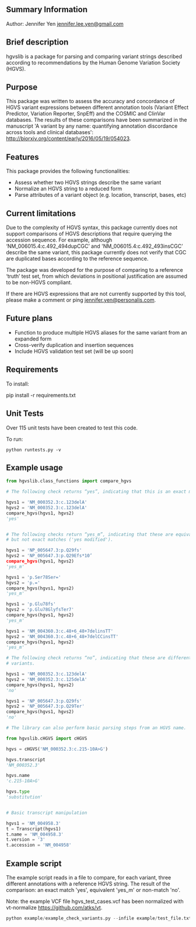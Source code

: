 Summary Information
-----------------------------
Author: Jennifer Yen jennifer.lee.yen@gmail.com

Brief description
-----------------------------
hgvslib is a package for parsing and comparing variant strings described according to 
recommendations by the Human Genome Variation Society (HGVS). 

Purpose
-----------------------------
This package was written to assess the accuracy and concordance of HGVS variant 
expressions between different annotation tools (Variant Effect Predictor, Variation Reporter, 
SnpEff) and the COSMIC and ClinVar databases. The results of these comparisons have been 
summarized in the manuscript 'A variant by any name: quantifying annotation discordance across
tools and clinical databases': http://biorxiv.org/content/early/2016/05/19/054023.

Features
-----------------------------
This package provides the following functionalities:
   - Assess whether two HGVS strings describe the same variant
   - Normalize an HGVS string to a reduced form
   - Parse attributes of a variant object (e.g. location, transcript, bases,
     etc)

Current limitations
-----------------------------
Due to the complexity of HGVS syntax, this package currently does not support
comparisons of HGVS descriptions that require querying the accession sequence. 
For example, although ‘NM_006015.4:c.492_494dupCGC’ and 
'NM_006015.4:c.492_493insCGC’ describe the same variant, this package currently 
does not verify that CGC are duplicated bases according to the reference sequence. 

The package was developed for the purpose of comparing to a reference ‘truth’ 
test set, from which deviations in positional justification are assumed to be 
non-HGVS compliant.

If there are HGVS expressions that are not currently supported by this tool,
please make a comment or ping jennifer.yen@personalis.com.


Future plans
-------------------
- Function to produce multiple HGVS aliases for the same variant from an expanded form
- Cross-verify duplication and insertion sequences
- Include HGVS validation test set (will be up soon)

Requirements
-------------------

To install:

pip install -r requirements.txt


Unit Tests
-------------------

Over 115 unit tests have been created to test this code. 

To run:
```
python runtests.py -v
```

Example usage
-------------------

```python
from hgvslib.class_functions import compare_hgvs

# The following check returns “yes”, indicating that this is an exact match.

hgvs1 = 'NM_000352.3:c.123delA'
hgvs2 = 'NM_000352.3:c.123delA'
compare_hgvs(hgvs1, hgvs2)
'yes'


# The following checks return “yes_m”, indicating that these are equivalent 
# but not exact matches ('yes modified').

hgvs1 = 'NP_005647.3:p.Q29fs'
hgvs2 = 'NP_005647.3:p.Q29Efs*10’
compare_hgvs(hgvs1, hgvs2)
'yes_m'

hgvs1 = 'p.Ser78Ser='
hgvs2 = 'p.='
compare_hgvs(hgvs1, hgvs2)
'yes_m'

hgvs1 = 'p.Glu78fs'
hgvs2 = 'p.Glu78GlyfsTer7'
compare_hgvs(hgvs1, hgvs2)
'yes_m'

hgvs1 = 'NM_004360.3:c.48+6_48+7delinsTT'
hgvs2 = 'NM_004360.3:c.48+6_48+7delCCinsTT'
compare_hgvs(hgvs1, hgvs2)
'yes_m'

# The following check returns “no”, indicating that these are different
# variants.

hgvs1 = 'NM_000352.3:c.123delA'
hgvs2 = 'NM_000352.3:c.125delA'
compare_hgvs(hgvs1, hgvs2)
'no'

hgvs1 = 'NP_005647.3:p.Q29fs'
hgvs2 = 'NP_005647.3:p.Q29Ter'
compare_hgvs(hgvs1, hgvs2)
'no'

# The library can also perform basic parsing steps from an HGVS name.

from hgvslib.cHGVS import cHGVS

hgvs = cHGVS('NM_000352.3:c.215-10A>G')

hgvs.transcript
'NM_000352.3'

hgvs.name
'c.215-10A>G'

hgvs.type
'substitution'


# Basic transcript manipulation

hgvs1 = 'NM_004958.3'
t = Transcript(hgvs1)
t.name = 'NM_004958.3'
t.version = '3'
t.accession = 'NM_004958'

```

Example script
-------------------

The example script reads in a file to compare, for each variant, three different annotations 
with a reference HGVS string. The result of the comparison: an exact match 'yes', equivalent 
'yes_m' or non-match 'no'.

Note: the example VCF file hgvs_test_cases.vcf has been normalized with vt-normalize
https://github.com/atks/vt.

 
```python
python example/example_check_variants.py --infile example/test_file.txt
```


